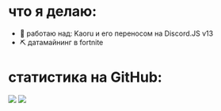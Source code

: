 <!---
это репозиторий `README.md` который отвечает за главную страницу моего профиля
-->
# что я делаю:

- 🔭 работаю над: Kaoru и его переносом на Discord.JS v13
- ⛏️ датамайнинг в fortnite

# статистика на GitHub:
<p align="left">
	<tr>
		<td align="left" style="padding=0;width=50%;">
			<img src="https://github-readme-stats.vercel.app/api/?username=SpongerXD&title_color=FA9996&text_color=e2e2e2&show_icons=true&bg_color=00000000&hide_border=true&icon_color=FA9996&hide_title=true&count_private=true&include_all_commits=true&enable_animations=true" />
		</td>
	</tr>
	<tr>
		<td align="right" style="padding=0;width=50%;">
			<img src="https://github-readme-stats.vercel.app/api/wakatime?username=sponger" />
		</td>
	</tr>
</p>

